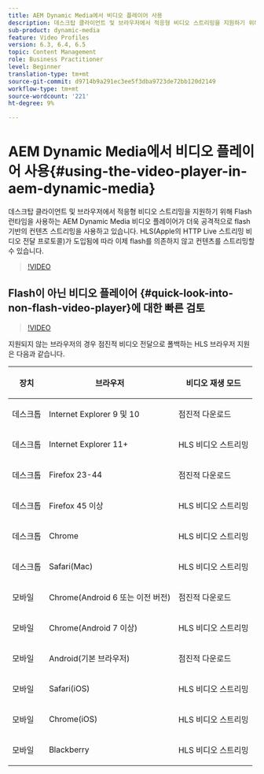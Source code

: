 ```yaml
---
title: AEM Dynamic Media에서 비디오 플레이어 사용
description: 데스크탑 클라이언트 및 브라우저에서 적응형 비디오 스트리밍을 지원하기 위해 Flash 런타임을 사용하는 AEM Dynamic Media 비디오 플레이어가 더욱 공격적으로 flash 기반의 컨텐츠 스트리밍을 사용하고 있습니다. HLS(Apple의 HTTP Live 스트리밍 비디오 전달 프로토콜)가 도입됨에 따라 이제 flash를 의존하지 않고 컨텐츠를 스트리밍할 수 있습니다.
sub-product: dynamic-media
feature: Video Profiles
version: 6.3, 6.4, 6.5
topic: Content Management
role: Business Practitioner
level: Beginner
translation-type: tm+mt
source-git-commit: d9714b9a291ec3ee5f3dba9723de72bb120d2149
workflow-type: tm+mt
source-wordcount: '221'
ht-degree: 9%

---
```



# AEM Dynamic Media에서 비디오 플레이어 사용{#using-the-video-player-in-aem-dynamic-media}

데스크탑 클라이언트 및 브라우저에서 적응형 비디오 스트리밍을 지원하기 위해 Flash 런타임을 사용하는 AEM Dynamic Media 비디오 플레이어가 더욱 공격적으로 flash 기반의 컨텐츠 스트리밍을 사용하고 있습니다. HLS(Apple의 HTTP Live 스트리밍 비디오 전달 프로토콜)가 도입됨에 따라 이제 flash를 의존하지 않고 컨텐츠를 스트리밍할 수 있습니다.

>[!VIDEO](https://video.tv.adobe.com/v/16791/?quality=9&learn=on)

## Flash이 아닌 비디오 플레이어 {#quick-look-into-non-flash-video-player}에 대한 빠른 검토

>[!VIDEO](https://video.tv.adobe.com/v/17429/?quality=9&learn=on)

지원되지 않는 브라우저의 경우 점진적 비디오 전달으로 폴백하는 HLS 브라우저 지원은 다음과 같습니다.

<table> 
 <thead> 
  <tr> 
   <th> <p>장치</p> </th>
   <th> <p>브라우저</p> </th>
   <th > <p>비디오 재생 모드</p> </th>
  </tr>
 </thead>
 <tbody>
  <tr> 
   <td> <p>데스크톱</p> </td>
   <td> <p>Internet Explorer 9 및 10</p> </td>
   <td> <p>점진적 다운로드</p> </td>
  </tr>
  <tr>
   <td> <p>데스크톱</p> </td>
   <td> <p>Internet Explorer 11+</p> </td>
   <td> <p>HLS 비디오 스트리밍</p> </td>
  </tr>
  <tr>
   <td> <p>데스크톱</p> </td>
   <td> <p>Firefox 23-44</p> </td>
   <td> <p>점진적 다운로드</p> </td>
  </tr>
  <tr> 
   <td> <p>데스크톱</p> </td>
   <td> <p>Firefox 45 이상</p> </td>
   <td> <p>HLS 비디오 스트리밍</p> </td>
  </tr>
  <tr> 
   <td> <p>데스크톱</p> </td>
   <td> <p>Chrome</p> </td>
   <td> <p>HLS 비디오 스트리밍</p> </td>
  </tr>
  <tr> 
   <td> <p>데스크톱</p> </td>
   <td> <p>Safari(Mac)</p> </td>
   <td> <p>HLS 비디오 스트리밍</p> </td>
  </tr>
  <tr> 
   <td> <p>모바일</p> </td>
   <td> <p>Chrome(Android 6 또는 이전 버전)</p> </td>
   <td> <p>점진적 다운로드</p> </td>
  </tr>
  <tr> 
   <td> <p>모바일</p> </td>
   <td> <p>Chrome(Android 7 이상)</p> </td>
   <td> <p>HLS 비디오 스트리밍</p> </td>
  </tr>
  <tr> 
   <td> <p>모바일</p> </td>
   <td> <p>Android(기본 브라우저)</p> </td>
   <td> <p>점진적 다운로드</p> </td>
  </tr>
  <tr> 
   <td> <p>모바일</p> </td>
   <td> <p>Safari(iOS)</p> </td>
   <td> <p>HLS 비디오 스트리밍</p> </td>
  </tr>
  <tr> 
   <td> <p>모바일</p> </td>
   <td> <p>Chrome(iOS)</p> </td>
   <td> <p>HLS 비디오 스트리밍</p> </td>
  </tr>
  <tr> 
   <td> <p>모바일</p> </td>
   <td> <p>Blackberry</p> </td>
   <td> <p>HLS 비디오 스트리밍</p> </td>
  </tr>
 </tbody>
</table>
